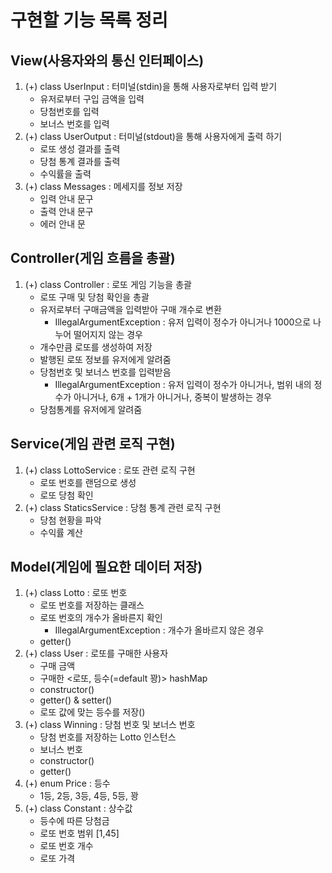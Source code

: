 구현할 기능 목록 정리
==================

View(사용자와의 통신 인터페이스)
-------------
1. (+) class UserInput : 터미널(stdin)을 통해 사용자로부터 입력 받기
    + 유저로부터 구입 금액을 입력
    + 당첨번호를 입력
    + 보너스 번호를 입력
2. (+) class UserOutput : 터미널(stdout)을 통해 사용자에게 출력 하기
    + 로또 생성 결과를 출력
    + 당첨 통계 결과를 출력
    + 수익률을 출력
3. (+) class Messages : 메세지를 정보 저장
    + 입력 안내 문구
    + 출력 안내 문구
    + 에러 안내 문

Controller(게임 흐름을 총괄)
-------------
1. (+) class Controller : 로또 게임 기능을 총괄
    + 로또 구매 및 당첨 확인을 총괄
    + 유저로부터 구매금액을 입력받아 구매 개수로 변환 
      + IllegalArgumentException : 유저 입력이 정수가 아니거나 1000으로 나누어 떨어지지 않는 경우
    + 개수만큼 로또를 생성하여 저장
    + 발행된 로또 정보를 유저에게 알려줌
    + 당첨번호 및 보너스 번호를 입력받음
      + IllegalArgumentException : 유저 입력이 정수가 아니거나, 범위 내의 정수가 아니거나, 6개 + 1개가 아니거나, 중복이 발생하는 경우
    + 당첨통계를 유저에게 알려줌

Service(게임 관련 로직 구현)
-------------
1. (+) class LottoService : 로또 관련 로직 구현
    + 로또 번호를 랜덤으로 생성
    + 로또 당첨 확인
2. (+) class StaticsService : 당첨 통계 관련 로직 구현
    + 당첨 현황을 파악
    + 수익률 계산

Model(게임에 필요한 데이터 저장)
-------------
1. (+) class Lotto : 로또 번호
    + 로또 번호를 저장하는 클래스
    + 로또 번호의 개수가 올바른지 확인
      + IllegalArgumentException : 개수가 올바르지 않은 경우
    + getter()
2. (+) class User : 로또를 구매한 사용자 
    + 구매 금액
    + 구매한 <로또, 등수(=default 꽝)> hashMap
    + constructor()
    + getter() & setter()
    + 로또 값에 맞는 등수를 저장()
3. (+) class Winning : 당첨 번호 및 보너스 번호
    + 당첨 번호를 저장하는 Lotto 인스턴스
    + 보너스 번호
    + constructor()
    + getter()
4. (+) enum Price : 등수
    + 1등, 2등, 3등, 4등, 5등, 꽝
5. (+) class Constant : 상수값
    + 등수에 따른 당첨금
    + 로또 번호 범위 [1,45]
    + 로또 번호 개수
    + 로또 가격